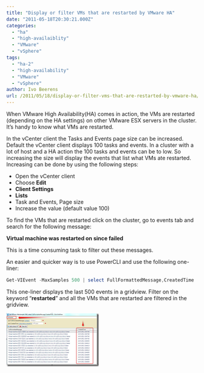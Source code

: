 ```yaml
---
title: "Display or filter VMs that are restarted by VMware HA"
date: "2011-05-18T20:30:21.000Z"
categories: 
  - "ha"
  - "high-availaiblity"
  - "VMware"
  - "vSphere"
tags: 
  - "ha-2"
  - "high-availability"
  - "VMware"
  - "vSphere"
author: Ivo Beerens
url: /2011/05/18/display-or-filter-vms-that-are-restarted-by-vmware-ha/
---
```


When VMware High Availability(HA) comes in action, the VMs are restarted (depending on the HA settings) on other VMware ESX servers in the cluster. It’s handy to know what VMs are restarted.

In the vCenter client the Tasks and Events page size can be increased. Default the vCenter client displays 100 tasks and events. In a cluster with a lot of host and a HA action the 100 tasks and events can be to low. So increasing the size will display the events that list what VMs ate restarted. Increasing can be done by using the following steps:
- Open the vCenter client
- Choose **Edit**
- **Client Settings**
- **Lists**
- Task and Events, Page size
- Increase the value (default value 100)

To find the VMs that are restarted click on the cluster, go to events tab and search for the following message:

**Virtual machine <VM> was restarted on <host> since <hostname> failed**

This is a time consuming task to filter out these messages. 

An easier and quicker way is to use PowerCLI and use the following one-liner:

```powershell
Get-VIEvent -MaxSamples 500 | select FullFormattedMessage,CreatedTime | Out-GridView
```

This one-liner displays the last 500 events in a gridview. Filter on the keyword “**restarted**” and all the VMs that are restarted are filtered in the gridview.

[![image](images/image_thumb1.png "image")](images/image1.png)